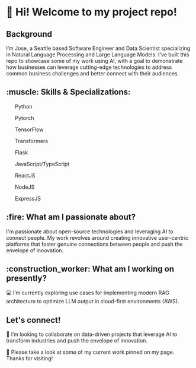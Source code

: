 <h1> 👋 Hi! Welcome to my project repo! </h1>

<h2> Background </h2>
I’m Jose, a Seattle based Software Engineer and Data Scientist specializing in Natural Language Processing and Large Language Models. I've built this repo to showcase some of my work using AI, with a goal to demonstrate how businesses can leverage cutting-edge technologies to address common business challenges and better connect with their audiences. 

<h2>:muscle: Skills & Specializations: </h2>
<ul>Python</ul>
<ul>Pytorch</ul>
<ul>TensorFlow</ul>
<ul>Transformers</ul>
<ul>Flask</ul>
<ul>JavaScript/TypeScript</ul>
<ul>ReactJS</ul>
<ul>NodeJS</ul>
<ul>ExpressJS</ul>

<h2>:fire: What am I passionate about?</h2>
I'm passionate about open-source technologies and leveraging AI to connect people. My work revolves around creating innovative user-centric platforms that foster genuine connections between people and push the envelope of innovation. 

<h2>:construction_worker: What am I working on presently?</h2>
💻 I’m currently exploring use cases for implementing modern RAG architecture to optimize LLM output in cloud-first environments (AWS). 

<h2> Let's connect!</h2>
👯 I’m looking to collaborate on data-driven projects that leverage AI to transform industries and push the envelope of innovation.

👀 Please take a look at some of my current work pinned on my page. Thanks for visiting!


<!---
BirdsEyeAI/BirdsEyeAI is a ✨ special ✨ repository because its `README.md` (this file) appears on your GitHub profile.
You can click the Preview link to take a look at your changes.
--->
